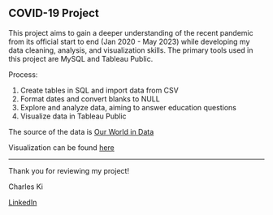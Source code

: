 **COVID-19 Project**
---

This project aims to gain a deeper understanding of the recent pandemic from its official start to end (Jan 2020 - May 2023) while developing my data cleaning, analysis, and visualization skills. The primary tools used in this project are MySQL and Tableau Public.


Process:
1. Create tables in SQL and import data from CSV
2. Format dates and convert blanks to NULL
3. Explore and analyze data, aiming to answer education questions
4. Visualize data in Tableau Public


The source of the data is [Our World in Data](https://github.com/owid/covid-19-data/tree/master/public/data)

Visualization can be found [here](https://public.tableau.com/views/CovidProject_17116476193810/Dashboard1?:language=en-US&:sid=&:display_count=n&:origin=viz_share_link)

--- 
Thank you for reviewing my project!

Charles Ki

[LinkedIn](https://www.linkedin.com/in/charles-ki-041095161/)
